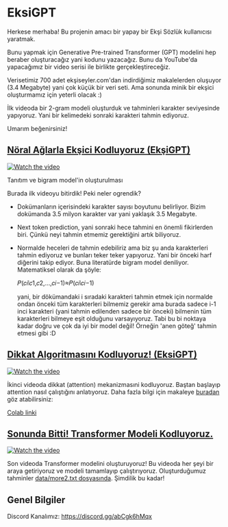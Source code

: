# EksiGPT

Herkese merhaba! Bu projenin amacı bir yapay bir Ekşi Sözlük kullanıcısı yaratmak.

Bunu yapmak için Generative Pre-trained Transformer (GPT) modelini hep beraber oluşturacağız yani kodunu yazacağız. Bunu da YouTube'da yapacağımız bir video serisi ile birlikte gerçekleştireceğiz.

Verisetimiz 700 adet ekşiseyler.com'dan indirdiğimiz makalelerden oluşuyor (3.4 Megabyte) yani çok küçük bir veri seti. Ama sonunda minik bir ekşici oluşturmamız için yeterli olacak :)

İlk videoda bir 2-gram modeli oluşturduk ve tahminleri karakter seviyesinde yapıyoruz. Yani bir kelimedeki sonraki karakteri tahmin ediyoruz.

Umarım beğenirsiniz!

## [Nöral Ağlarla Ekşici Kodluyoruz (EkşiGPT)](https://youtu.be/L7rsPZ1bGHw)

[![Watch the video](https://img.youtube.com/vi/L7rsPZ1bGHw/maxresdefault.jpg)](https://youtu.be/L7rsPZ1bGHw)

Tanıtım ve bigram model'in oluşturulması

Burada ilk videoyu bitirdik! Peki neler ogrendik?

- Dokümanların içerisindeki karakter sayısı boyutunu belirliyor. Bizim dokümanda 3.5 milyon karakter var yani yaklaşık 3.5 Megabyte.

- Next token prediction, yani sonraki hece tahmini en önemli fikirlerden biri. Çünkü neyi tahmin etmemiz gerektiğini artık biliyoruz.

- Normalde heceleri de tahmin edebiliriz ama biz şu anda karakterleri tahmin ediyoruz ve bunları teker teker yapıyoruz. Yani bir önceki harf diğerini takip ediyor.
  Buna literatürde bigram model deniliyor. Matematiksel olarak da şöyle:

  𝑃(𝑐𝑖∣𝑐1,𝑐2,…,𝑐𝑖−1)≈𝑃(𝑐𝑖∣𝑐𝑖−1)

  yani, bir dökümandaki i sıradaki karakteri tahmin etmek için normalde ondan önceki tüm karakterleri bilmemiz gerekir ama burada sadece i-1 inci karakteri (yani tahmin edilenden sadece bir önceki) bilmenin tüm karakterleri bilmeye eşit olduğunu varsayıyoruz. Tabi bu bi noktaya kadar doğru ve çok da iyi bir model değil! Örneğin 'anen göteğ' tahmin etmesi gibi :D

## [Dikkat Algoritmasını Kodluyoruz! (EksiGPT)](https://www.youtube.com/watch?v=u168PH3rH7A&t=818s&ab_channel=OnurKarakaslar)

[![Watch the video](https://img.youtube.com/vi/u168PH3rH7A/maxresdefault.jpg)](https://youtu.be/u168PH3rH7A)

İkinci videoda dikkat (attention) mekanizmasıni kodluyoruz. Baştan başlayıp attention nasıl çalıştığını anlatıyoruz. Daha fazla bilgi için makaleye [buradan](https://arxiv.org/abs/1706.03762) göz atabilirsiniz:

[Colab linki](https://colab.research.google.com/drive/1XuKz_puqsDnpLSAijQlMmd4N1tOHinMI?usp=sharing)

## [Sonunda Bitti! Transformer Modeli Kodluyoruz.](https://youtu.be/MdmeArC3WMw?si=gpEZGkVST3JZpKG7)

[![Watch the video](https://img.youtube.com/vi/MdmeArC3WMw/maxresdefault.jpg)](https://youtu.be/MdmeArC3WMw?si=gpEZGkVST3JZpKG7)

Son videoda Transformer modelini oluşturuyoruz! Bu videoda her şeyi bir araya getiriyoruz ve modeli tamamlayıp çalıştırıyoruz. Oluşturduğumuz tahminler [data/more2.txt dosyasında](data/more2.txt). Şimdilik bu kadar!

## Genel Bilgiler

Discord Kanalımız: https://discord.gg/abCgk6hMqx
